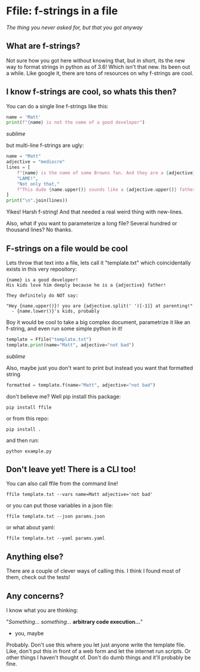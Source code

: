 # Ffile: f-strings in a file
*The thing you never asked for, but that you got anyway*

## What are f-strings?  
Not sure how you got here without knowing that, but in short, its the new way to format strings in python as of 3.6!  Which isn't that new.  Its been out a while.  Like google it, there are tons of resources on why f-strings are cool.

## I know f-strings are cool, so whats this then?
You can do a single line f-strings like this:

```python
name = 'Matt'
print(f"{name} is not the name of a good developer")
```

*sublime*

but multi-line f-strings are ugly:
```python
name = "Matt"
adjective = "mediocre"
lines = [
    f"{name} is the name of some Browns fan. And they are a {adjective} football team.",
    "LAME!",
    "Not only that,"
    f"This dude {name.upper()} sounds like a {adjective.upper()} father!",
]
print("\n".join(lines))
```

Yikes! Harsh f-string! And that needed a real weird thing with new-lines.

Also, what if you want to parameterize a long file?  Several hundred or thousand lines? No thanks. 

## F-strings on a file would be cool
Lets throw that text into a file, lets call it "template.txt" which coincidentally exists in this very repository:

```
{name} is a good developer!
His kids love him deeply because he is a {adjective} father!

They definitely do NOT say:

"Hey {name.upper()}! you are {adjective.split(' ')[-1]} at parenting!"
  - {name.lower()}'s kids, probably
```

Boy it would be cool to take a big complex document, parametrize it like an f-string, and even run some simple python in it!

```python
template = Ffile("template.txt")
template.print(name="Matt", adjective="not bad")
```

*sublime*

Also, maybe just you don't want to print but instead you want that formatted string

```python
formatted = template.f(name="Matt", adjective="not bad")
```

don't believe me?  Well pip install this package:

`pip install ffile`

or from this repo:

`pip install .`

and then run:

`python example.py`

## Don't leave yet!  There is a CLI too!
You can also call ffile from the command line!

`ffile template.txt --vars name=Matt adjective='not bad'`

or you can put those variables in a json file:

`ffile template.txt --json params.json`

or what about yaml:

`ffile template.txt --yaml params.yaml`

## Anything else?
There are a couple of clever ways of calling this.  I think I found most of them, check out the tests!

## Any concerns?
I know what you are thinking:

"*Something... something...* **arbitrary code execution...**"
  - you, maybe

Probably.  Don't use this where you let just anyone write the template file.  Like, don't put this in front of a web form and let the internet run scripts.  Or other things I haven't thought of.  Don't do dumb things and it'll probably be fine.